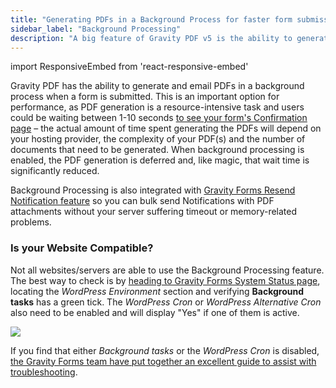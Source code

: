```yaml
---
title: "Generating PDFs in a Background Process for faster form submissions"
sidebar_label: "Background Processing"
description: "A big feature of Gravity PDF v5 is the ability to generate and email PDFs in a background process when a form is submitted. Why's that so important? Well, PDF generation is a resource intensive task and users could be waiting between 1-10 seconds to see your form's Confirmation page."
---
```


import ResponsiveEmbed from 'react-responsive-embed'

Gravity PDF has the ability to generate and email PDFs in a background process when a form is submitted. This is an important option for performance, as PDF generation is a resource-intensive task and users could be waiting between 1-10 seconds [to see your form's Confirmation page](https://docs.gravityforms.com/configuring-confirmations/) – the actual amount of time spent generating the PDFs will depend on your hosting provider, the complexity of your PDF(s) and the number of documents that need to be generated. When background processing is enabled, the PDF generation is deferred and, like magic, that wait time is significantly reduced. 

<ResponsiveEmbed src="https://player.vimeo.com/video/666605192" allowfullscreen />

Background Processing is also integrated with [Gravity Forms Resend Notification feature](https://docs.gravityforms.com/resend-notifications/) so you can bulk send Notifications with PDF attachments without your server suffering timeout or memory-related problems.

### Is your Website Compatible?

Not all websites/servers are able to use the Background Processing feature. The best way to check is by [heading to Gravity Forms System Status page](https://docs.gravityforms.com/checking-environment-details/), locating the *WordPress Environment* section and verifying **Background tasks** has a green tick. The *WordPress Cron* or *WordPress Alternative Cron* also need to be enabled and will display "Yes" if one of them is active. 

![](https://resources.gravitypdf.com/uploads/2021/03/Background-Tasks.png)

If you find that either *Background tasks* or the *WordPress Cron* is disabled, [the Gravity Forms team have put together an excellent guide to assist with troubleshooting](https://docs.gravityforms.com/troubleshooting-background-issues/#admin-ajax-request-fails).

